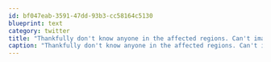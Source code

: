```yaml
---
id: bf047eab-3591-47dd-93b3-cc58164c5130
blueprint: text
category: twitter
title: "Thankfully don't know anyone in the affected regions. Can't imagine"
caption: "Thankfully don't know anyone in the affected regions. Can't imagine"
---
```

